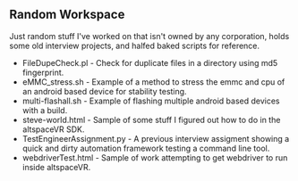## Random Workspace
Just random stuff I've worked on that isn't owned by any corporation, holds some old interview projects, and halfed baked scripts for reference.
<ul>
<li>FileDupeCheck.pl - Check for duplicate files in a directory using md5 fingerprint.</li>
<li>eMMC_stress.sh - Example of a method to stress the emmc and cpu of an android based device for stability testing.</li>
<li>multi-flashall.sh - Example of flashing multiple android based devices with a build.</li>
<li>steve-world.html - Sample of some stuff I figured out how to do in the altspaceVR SDK.</li>
<li>TestEngineerAssignment.py - A previous interview assigment showing a quick and dirty automation framework testing a command line tool.</li>
<li>webdriverTest.html - Sample of work attempting to get webdriver to run inside altspaceVR.</li>
</ul>
